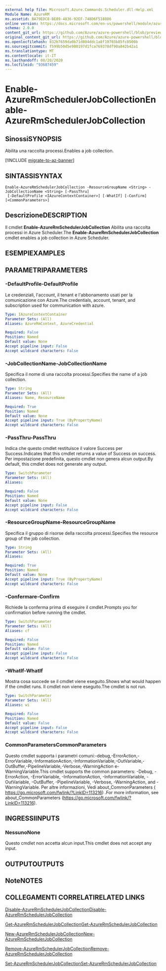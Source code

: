```yaml
---
external help file: Microsoft.Azure.Commands.Scheduler.dll-Help.xml
Module Name: AzureRM
ms.assetid: BA79EDC8-BE89-4836-92EF-748D6F518886
online version: https://docs.microsoft.com/en-us/powershell/module/azurerm.scheduler/enable-azurermschedulerjobcollection
schema: 2.0.0
content_git_url: https://github.com/Azure/azure-powershell/blob/preview/src/ResourceManager/Scheduler/Commands.Scheduler/help/Enable-AzureRmSchedulerJobCollection.md
original_content_git_url: https://github.com/Azure/azure-powershell/blob/preview/src/ResourceManager/Scheduler/Commands.Scheduler/help/Enable-AzureRmSchedulerJobCollection.md
ms.openlocfilehash: 832b7659da0b71d804ddc1a8f19703b85fc8500b
ms.sourcegitcommit: f599b50d5e980197d1fca769378df90a842b42a1
ms.translationtype: MT
ms.contentlocale: it-IT
ms.lasthandoff: 08/20/2020
ms.locfileid: "93687459"
---
```

# <span data-ttu-id="0ca73-101">Enable-AzureRmSchedulerJobCollection</span><span class="sxs-lookup"><span data-stu-id="0ca73-101">Enable-AzureRmSchedulerJobCollection</span></span>

## <span data-ttu-id="0ca73-102">Sinossi</span><span class="sxs-lookup"><span data-stu-id="0ca73-102">SYNOPSIS</span></span>
<span data-ttu-id="0ca73-103">Abilita una raccolta processi.</span><span class="sxs-lookup"><span data-stu-id="0ca73-103">Enables a job collection.</span></span>

[!INCLUDE [migrate-to-az-banner](../../includes/migrate-to-az-banner.md)]

## <span data-ttu-id="0ca73-104">SINTASSI</span><span class="sxs-lookup"><span data-stu-id="0ca73-104">SYNTAX</span></span>

```
Enable-AzureRmSchedulerJobCollection -ResourceGroupName <String> -JobCollectionName <String> [-PassThru]
 [-DefaultProfile <IAzureContextContainer>] [-WhatIf] [-Confirm] [<CommonParameters>]
```

## <span data-ttu-id="0ca73-105">Descrizione</span><span class="sxs-lookup"><span data-stu-id="0ca73-105">DESCRIPTION</span></span>
<span data-ttu-id="0ca73-106">Il cmdlet **Enable-AzureRmSchedulerJobCollection** Abilita una raccolta processi in Azure Scheduler.</span><span class="sxs-lookup"><span data-stu-id="0ca73-106">The **Enable-AzureRmSchedulerJobCollection** cmdlet enables a job collection in Azure Scheduler.</span></span>

## <span data-ttu-id="0ca73-107">ESEMPI</span><span class="sxs-lookup"><span data-stu-id="0ca73-107">EXAMPLES</span></span>

## <span data-ttu-id="0ca73-108">PARAMETRI</span><span class="sxs-lookup"><span data-stu-id="0ca73-108">PARAMETERS</span></span>

### <span data-ttu-id="0ca73-109">-DefaultProfile</span><span class="sxs-lookup"><span data-stu-id="0ca73-109">-DefaultProfile</span></span>
<span data-ttu-id="0ca73-110">Le credenziali, l'account, il tenant e l'abbonamento usati per la comunicazione con Azure.</span><span class="sxs-lookup"><span data-stu-id="0ca73-110">The credentials, account, tenant, and subscription used for communication with azure.</span></span>

```yaml
Type: IAzureContextContainer
Parameter Sets: (All)
Aliases: AzureRmContext, AzureCredential

Required: False
Position: Named
Default value: None
Accept pipeline input: False
Accept wildcard characters: False
```

### <span data-ttu-id="0ca73-111">-JobCollectionName</span><span class="sxs-lookup"><span data-stu-id="0ca73-111">-JobCollectionName</span></span>
<span data-ttu-id="0ca73-112">Specifica il nome di una raccolta processi.</span><span class="sxs-lookup"><span data-stu-id="0ca73-112">Specifies the name of a job collection.</span></span>

```yaml
Type: String
Parameter Sets: (All)
Aliases: Name, ResourceName

Required: True
Position: Named
Default value: None
Accept pipeline input: True (ByPropertyName)
Accept wildcard characters: False
```

### <span data-ttu-id="0ca73-113">-PassThru</span><span class="sxs-lookup"><span data-stu-id="0ca73-113">-PassThru</span></span>
<span data-ttu-id="0ca73-114">Indica che questo cmdlet restituisce il valore Success per Success.</span><span class="sxs-lookup"><span data-stu-id="0ca73-114">Indicates that this cmdlet returns a value of Success on success.</span></span>
<span data-ttu-id="0ca73-115">Per impostazione predefinita, questo cmdlet non genera alcun output.</span><span class="sxs-lookup"><span data-stu-id="0ca73-115">By default, this cmdlet does not generate any output.</span></span>

```yaml
Type: SwitchParameter
Parameter Sets: (All)
Aliases: 

Required: False
Position: Named
Default value: None
Accept pipeline input: False
Accept wildcard characters: False
```

### <span data-ttu-id="0ca73-116">-ResourceGroupName</span><span class="sxs-lookup"><span data-stu-id="0ca73-116">-ResourceGroupName</span></span>
<span data-ttu-id="0ca73-117">Specifica il gruppo di risorse della raccolta processi.</span><span class="sxs-lookup"><span data-stu-id="0ca73-117">Specifies the resource group of the job collection.</span></span>

```yaml
Type: String
Parameter Sets: (All)
Aliases: 

Required: True
Position: Named
Default value: None
Accept pipeline input: True (ByPropertyName)
Accept wildcard characters: False
```

### <span data-ttu-id="0ca73-118">-Confermare</span><span class="sxs-lookup"><span data-stu-id="0ca73-118">-Confirm</span></span>
<span data-ttu-id="0ca73-119">Richiede la conferma prima di eseguire il cmdlet.</span><span class="sxs-lookup"><span data-stu-id="0ca73-119">Prompts you for confirmation before running the cmdlet.</span></span>

```yaml
Type: SwitchParameter
Parameter Sets: (All)
Aliases: cf

Required: False
Position: Named
Default value: False
Accept pipeline input: False
Accept wildcard characters: False
```

### <span data-ttu-id="0ca73-120">-WhatIf</span><span class="sxs-lookup"><span data-stu-id="0ca73-120">-WhatIf</span></span>
<span data-ttu-id="0ca73-121">Mostra cosa succede se il cmdlet viene eseguito.</span><span class="sxs-lookup"><span data-stu-id="0ca73-121">Shows what would happen if the cmdlet runs.</span></span>
<span data-ttu-id="0ca73-122">Il cmdlet non viene eseguito.</span><span class="sxs-lookup"><span data-stu-id="0ca73-122">The cmdlet is not run.</span></span>

```yaml
Type: SwitchParameter
Parameter Sets: (All)
Aliases: wi

Required: False
Position: Named
Default value: False
Accept pipeline input: False
Accept wildcard characters: False
```

### <span data-ttu-id="0ca73-123">CommonParameters</span><span class="sxs-lookup"><span data-stu-id="0ca73-123">CommonParameters</span></span>
<span data-ttu-id="0ca73-124">Questo cmdlet supporta i parametri comuni:-debug,-ErrorAction,-ErrorVariable,-InformationAction,-InformationVariable,-OutVariable,-OutBuffer,-PipelineVariable,-Verbose,-WarningAction e-WarningVariable.</span><span class="sxs-lookup"><span data-stu-id="0ca73-124">This cmdlet supports the common parameters: -Debug, -ErrorAction, -ErrorVariable, -InformationAction, -InformationVariable, -OutVariable, -OutBuffer, -PipelineVariable, -Verbose, -WarningAction, and -WarningVariable.</span></span> <span data-ttu-id="0ca73-125">Per altre informazioni, Vedi about_CommonParameters ( https://go.microsoft.com/fwlink/?LinkID=113216) .</span><span class="sxs-lookup"><span data-stu-id="0ca73-125">For more information, see about_CommonParameters (https://go.microsoft.com/fwlink/?LinkID=113216).</span></span>

## <span data-ttu-id="0ca73-126">INGRESSI</span><span class="sxs-lookup"><span data-stu-id="0ca73-126">INPUTS</span></span>

### <span data-ttu-id="0ca73-127">Nessuno</span><span class="sxs-lookup"><span data-stu-id="0ca73-127">None</span></span>
<span data-ttu-id="0ca73-128">Questo cmdlet non accetta alcun input.</span><span class="sxs-lookup"><span data-stu-id="0ca73-128">This cmdlet does not accept any input.</span></span>

## <span data-ttu-id="0ca73-129">OUTPUT</span><span class="sxs-lookup"><span data-stu-id="0ca73-129">OUTPUTS</span></span>

## <span data-ttu-id="0ca73-130">Note</span><span class="sxs-lookup"><span data-stu-id="0ca73-130">NOTES</span></span>

## <span data-ttu-id="0ca73-131">COLLEGAMENTI CORRELATI</span><span class="sxs-lookup"><span data-stu-id="0ca73-131">RELATED LINKS</span></span>

[<span data-ttu-id="0ca73-132">Disable-AzureRmSchedulerJobCollection</span><span class="sxs-lookup"><span data-stu-id="0ca73-132">Disable-AzureRmSchedulerJobCollection</span></span>](./Disable-AzureRmSchedulerJobCollection.md)

[<span data-ttu-id="0ca73-133">Get-AzureRmSchedulerJobCollection</span><span class="sxs-lookup"><span data-stu-id="0ca73-133">Get-AzureRmSchedulerJobCollection</span></span>](./Get-AzureRmSchedulerJobCollection.md)

[<span data-ttu-id="0ca73-134">New-AzureRmSchedulerJobCollection</span><span class="sxs-lookup"><span data-stu-id="0ca73-134">New-AzureRmSchedulerJobCollection</span></span>](./New-AzureRmSchedulerJobCollection.md)

[<span data-ttu-id="0ca73-135">Remove-AzureRmSchedulerJobCollection</span><span class="sxs-lookup"><span data-stu-id="0ca73-135">Remove-AzureRmSchedulerJobCollection</span></span>](./Remove-AzureRmSchedulerJobCollection.md)

[<span data-ttu-id="0ca73-136">Set-AzureRmSchedulerJobCollection</span><span class="sxs-lookup"><span data-stu-id="0ca73-136">Set-AzureRmSchedulerJobCollection</span></span>](./Set-AzureRmSchedulerJobCollection.md)


